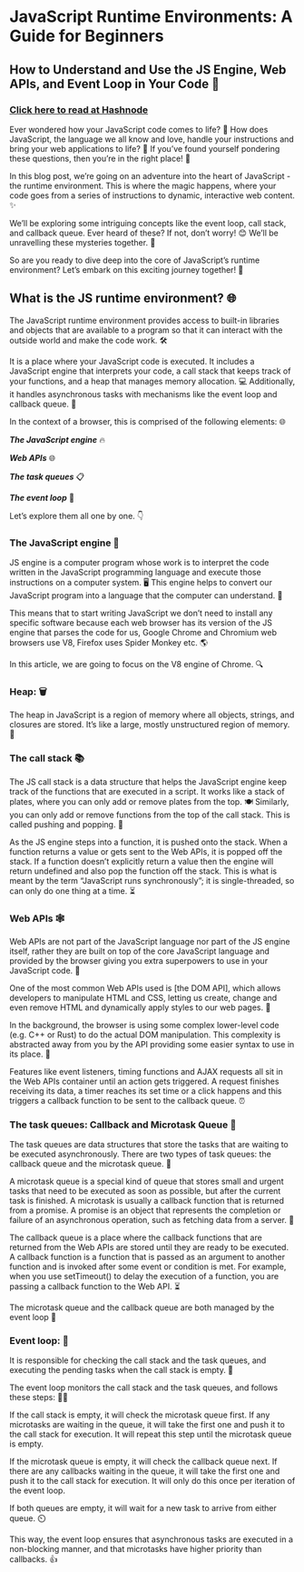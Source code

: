# JavaScript Runtime Environments: A Guide for Beginners

## How to Understand and Use the JS Engine, Web APIs, and Event Loop in Your Code 🚀

### [Click here to read at Hashnode ](https://robinkhilery.hashnode.dev/javascript-runtime-environments-a-guide-for-beginners)

Ever wondered how your JavaScript code comes to life? 🤔 How does JavaScript, the language we all know and love, handle your instructions and bring your web applications to life? 🚀 If you’ve found yourself pondering these questions, then you’re in the right place! 🙌

In this blog post, we’re going on an adventure into the heart of JavaScript - the runtime environment. This is where the magic happens, where your code goes from a series of instructions to dynamic, interactive web content. ✨

We’ll be exploring some intriguing concepts like the event loop, call stack, and callback queue. Ever heard of these? If not, don’t worry! 😊 We’ll be unravelling these mysteries together. 🔎

So are you ready to dive deep into the core of JavaScript’s runtime environment? Let’s embark on this exciting journey together! 🌊

## What is the JS runtime environment? 🌐

The JavaScript runtime environment provides access to built-in libraries and objects that are available to a program so that it can interact with the outside world and make the code work. 🛠️

It is a place where your JavaScript code is executed. It includes a JavaScript engine that interprets your code, a call stack that keeps track of your functions, and a heap that manages memory allocation. 💻 Additionally, it handles asynchronous tasks with mechanisms like the event loop and callback queue. 🔄

In the context of a browser, this is comprised of the following elements: 🌐

***The JavaScript engine*** 🔥

***Web APIs*** 🌐

***The task queues*** 📋

***The event loop*** 🔁

Let’s explore them all one by one. 👇

### The JavaScript engine 🚂

JS engine is a computer program whose work is to interpret the code written in the JavaScript programming language and execute those instructions on a computer system. 🖥️ This engine helps to convert our JavaScript program into a language that the computer can understand. 🧠

This means that to start writing JavaScript we don’t need to install any specific software because each web browser has its version of the JS engine that parses the code for us, Google Chrome and Chromium web browsers use V8, Firefox uses Spider Monkey etc. 🌎

In this article, we are going to focus on the V8 engine of Chrome. 🔍

### Heap: 🗑️

The heap in JavaScript is a region of memory where all objects, strings, and closures are stored. It’s like a large, mostly unstructured region of memory. 🧱

### The call stack 📚

The JS call stack is a data structure that helps the JavaScript engine keep track of the functions that are executed in a script. It works like a stack of plates, where you can only add or remove plates from the top. 🍽️ Similarly, you can only add or remove functions from the top of the call stack. This is called pushing and popping. 🔄

As the JS engine steps into a function, it is pushed onto the stack. When a function returns a value or gets sent to the Web APIs, it is popped off the stack. If a function doesn’t explicitly return a value then the engine will return undefined and also pop the function off the stack. This is what is meant by the term “JavaScript runs synchronously”; it is single-threaded, so can only do one thing at a time. ⏳

### Web APIs 🕸️

Web APIs are not part of the JavaScript language nor part of the JS engine itself, rather they are built on top of the core JavaScript language and provided by the browser giving you extra superpowers to use in your JavaScript code. 💪

One of the most common Web APIs used is [the DOM API], which allows developers to manipulate HTML and CSS, letting us create, change and even remove HTML and dynamically apply styles to our web pages. 🎨

In the background, the browser is using some complex lower-level code (e.g. C++ or Rust) to do the actual DOM manipulation. This complexity is abstracted away from you by the API providing some easier syntax to use in its place. 🙌

Features like event listeners, timing functions and AJAX requests all sit in the Web APIs container until an action gets triggered. A request finishes receiving its data, a timer reaches its set time or a click happens and this triggers a callback function to be sent to the callback queue. ⏰

### The task queues: Callback and Microtask Queue 📝

The task queues are data structures that store the tasks that are waiting to be executed asynchronously. There are two types of task queues: the callback queue and the microtask queue. 🚦

A microtask queue is a special kind of queue that stores small and urgent tasks that need to be executed as soon as possible, but after the current task is finished. A microtask is usually a callback function that is returned from a promise. A promise is an object that represents the completion or failure of an asynchronous operation, such as fetching data from a server. 📡

The callback queue is a place where the callback functions that are returned from the Web APIs are stored until they are ready to be executed. A callback function is a function that is passed as an argument to another function and is invoked after some event or condition is met. For example, when you use setTimeout() to delay the execution of a function, you are passing a callback function to the Web API. ⏳

The microtask queue and the callback queue are both managed by the event loop 🔁

### Event loop: 🔁

It is responsible for checking the call stack and the task queues, and executing the pending tasks when the call stack is empty. 🧐

The event loop monitors the call stack and the task queues, and follows these steps: 🚶‍♂️

If the call stack is empty, it will check the microtask queue first. If any microtasks are waiting in the queue, it will take the first one and push it to the call stack for execution. It will repeat this step until the microtask queue is empty.

If the microtask queue is empty, it will check the callback queue next. If there are any callbacks waiting in the queue, it will take the first one and push it to the call stack for execution. It will only do this once per iteration of the event loop.

If both queues are empty, it will wait for a new task to arrive from either queue. ⏲️

This way, the event loop ensures that asynchronous tasks are executed in a non-blocking manner, and that microtasks have higher priority than callbacks. 👍